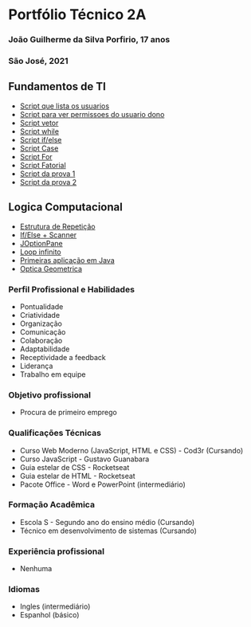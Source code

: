 # Portfólio Técnico 2A

### João Guilherme da Silva Porfirio, 17 anos
### São José, 2021

## Fundamentos de TI

- [Script que lista os usuarios](FundamentosTI/Exemplos/teste1.sh)
- [Script para ver permissoes do usuario dono](FundamentosTI/Exemplos/teste2.sh)
- [Script vetor](FundamentosTI/Exemplos/Vetor3.sh)
- [Script while](FundamentosTI/Exemplos/While.sh)
- [Script if/else](FundamentosTI/Exemplos/pwrd.sh)
- [Script Case](FundamentosTI/Exemplos/talk.sh)
- [Script For](FundamentosTI/Exemplos/tabuada.sh)
- [Script Fatorial](FundamentosTI/Exemplos/fatorial.sh)
- [Script da  prova 1](FundamentosTI/avaliacao_pratica/questao1.sh)
- [Script da  prova 2](FundamentosTI/avaliacao_pratica/questao2.sh)

## Logica Computacional

- [Estrutura de Repetição](LógicaComputacional/Exemplos/Estrutura_de_Repetição)
- [If/Else + Scanner](LógicaComputacional/Exemplos/IF_e_Else+Scanner)
- [JOptionPane](LógicaComputacional/Exemplos/JOptionPane)
- [Loop infinito](LógicaComputacional/Exemplos/Loop_infinito)
- [Primeiras aplicação em Java](LógicaComputacional/Exemplos/Primeiras_aplicação_em_Java)
- [Optica Geometrica](LógicaComputacional/Exemplos/Óptica_Geométrica)

### Perfil Profissional e Habilidades
* Pontualidade 
* Criatividade
* Organização
* Comunicação
* Colaboração
* Adaptabilidade
* Receptividade a feedback
* Liderança
* Trabalho em equipe

### Objetivo profissional
* Procura de primeiro emprego

### Qualificações Técnicas
* Curso Web Moderno (JavaScript, HTML e CSS) - Cod3r (Cursando)
* Curso JavaScript - Gustavo Guanabara
* Guia estelar de CSS - Rocketseat
* Guia estelar de HTML - Rocketseat
* Pacote Office - Word e PowerPoint (intermediário)

### Formação Acadêmica
* Escola S - Segundo ano do ensino médio (Cursando)
* Técnico em desenvolvimento de sistemas (Cursando)

### Experiência profissional
* Nenhuma

### Idiomas
* Ingles (intermediário)
* Espanhol (básico)
